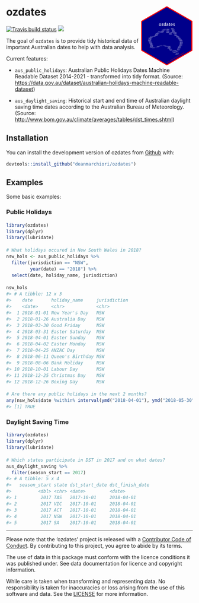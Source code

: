 
<!-- README.md is generated from README.Rmd. Please edit that file -->

# ozdates <img src="man/figures/ozdates_hex.png" align="right" width="140" />

[![Travis build
status](https://travis-ci.org/deanmarchiori/ozdates.svg?branch=master)](https://travis-ci.org/deanmarchiori/ozdates)
![](https://img.shields.io/badge/lifecycle-maturing-blue.svg)

The goal of `ozdates` is to provide tidy historical data of important
Australian dates to help with data analysis.

Current features:

  - `aus_public_holidays`: Australian Public Holidays Dates Machine
    Readable Dataset 2014-2021 - transformed into tidy format. (Source:
    <https://data.gov.au/dataset/australian-holidays-machine-readable-dataset>)

  - `aus_daylight_saving`: Historical start and end time of Australian
    daylight saving time dates according to the Australian Bureau of
    Meteorology. (Source:
    <http://www.bom.gov.au/climate/averages/tables/dst_times.shtml>)

## Installation

You can install the development version of ozdates from
[Github](https://github.com/deanmarchiori/ozdates) with:

``` r
devtools::install_github("deanmarchiori/ozdates")
```

## Examples

Some basic examples:

### Public Holidays

``` r
library(ozdates)
library(dplyr)
library(lubridate)

# What holidays occured in New South Wales in 2018?
nsw_hols <- aus_public_holidays %>% 
  filter(jurisdiction == "NSW",
         year(date) == "2018") %>% 
  select(date, holiday_name, jurisdiction)

nsw_hols
#> # A tibble: 12 x 3
#>    date       holiday_name     jurisdiction
#>    <date>     <chr>            <chr>       
#>  1 2018-01-01 New Year's Day   NSW         
#>  2 2018-01-26 Australia Day    NSW         
#>  3 2018-03-30 Good Friday      NSW         
#>  4 2018-03-31 Easter Saturday  NSW         
#>  5 2018-04-01 Easter Sunday    NSW         
#>  6 2018-04-02 Easter Monday    NSW         
#>  7 2018-04-25 ANZAC Day        NSW         
#>  8 2018-06-11 Queen's Birthday NSW         
#>  9 2018-08-06 Bank Holiday     NSW         
#> 10 2018-10-01 Labour Day       NSW         
#> 11 2018-12-25 Christmas Day    NSW         
#> 12 2018-12-26 Boxing Day       NSW

# Are there any public holidays in the next 2 months?
any(nsw_hols$date %within% interval(ymd("2018-04-01"), ymd("2018-05-30")))
#> [1] TRUE
```

### Daylight Saving Time

``` r
library(ozdates)
library(dplyr)
library(lubridate)

# Which states participate in DST in 2017 and on what dates?
aus_daylight_saving %>% 
  filter(season_start == 2017)
#> # A tibble: 5 x 4
#>   season_start state dst_start_date dst_finish_date
#>          <dbl> <chr> <date>         <date>         
#> 1         2017 TAS   2017-10-01     2018-04-01     
#> 2         2017 VIC   2017-10-01     2018-04-01     
#> 3         2017 ACT   2017-10-01     2018-04-01     
#> 4         2017 NSW   2017-10-01     2018-04-01     
#> 5         2017 SA    2017-10-01     2018-04-01
```

-----

Please note that the ‘ozdates’ project is released with a [Contributor
Code of Conduct](CODE_OF_CONDUCT.md). By contributing to this project,
you agree to abide by its terms.

The use of data in this package must conform with the licence conditions
it was published under. See data documentation for licence and copyright
information.

While care is taken when transforming and representing data. No
responsibility is taken for inaccuracies or loss arising from the use of
this software and data. See the [LICENSE](LICENSE.md) for more
information.
